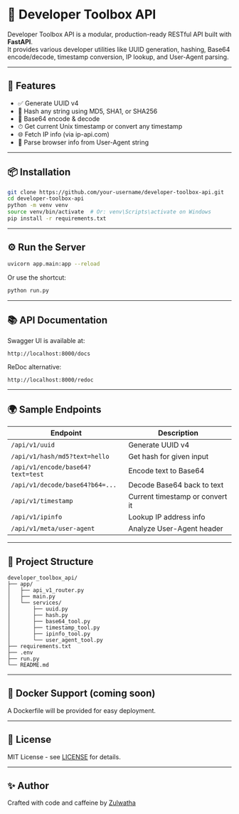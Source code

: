 # 🧰 Developer Toolbox API

Developer Toolbox API is a modular, production-ready RESTful API built with **FastAPI**.  
It provides various developer utilities like UUID generation, hashing, Base64 encode/decode, timestamp conversion, IP lookup, and User-Agent parsing.

---

## 🚀 Features

- ✅ Generate UUID v4
- 🔐 Hash any string using MD5, SHA1, or SHA256
- 🧬 Base64 encode & decode
- ⏱ Get current Unix timestamp or convert any timestamp
- 🌐 Fetch IP info (via ip-api.com)
- 🧠 Parse browser info from User-Agent string

---

## 📦 Installation

```bash
git clone https://github.com/your-username/developer-toolbox-api.git
cd developer-toolbox-api
python -m venv venv
source venv/bin/activate  # Or: venv\Scripts\activate on Windows
pip install -r requirements.txt
```

---

## ⚙️ Run the Server

```bash
uvicorn app.main:app --reload
```

Or use the shortcut:

```bash
python run.py
```

---

## 📚 API Documentation

Swagger UI is available at:

```
http://localhost:8000/docs
```

ReDoc alternative:

```
http://localhost:8000/redoc
```

---

## 🌍 Sample Endpoints

| Endpoint                 | Description                         |
|--------------------------|-------------------------------------|
| `/api/v1/uuid`           | Generate UUID v4                   |
| `/api/v1/hash/md5?text=hello` | Get hash for given input        |
| `/api/v1/encode/base64?text=test` | Encode text to Base64      |
| `/api/v1/decode/base64?b64=...`   | Decode Base64 back to text |
| `/api/v1/timestamp`      | Current timestamp or convert it    |
| `/api/v1/ipinfo`         | Lookup IP address info             |
| `/api/v1/meta/user-agent`| Analyze User-Agent header          |

---

## 📁 Project Structure

```
developer_toolbox_api/
├── app/
│   ├── api_v1_router.py
│   ├── main.py
│   └── services/
│       ├── uuid.py
│       ├── hash.py
│       ├── base64_tool.py
│       ├── timestamp_tool.py
│       ├── ipinfo_tool.py
│       └── user_agent_tool.py
├── requirements.txt
├── .env
├── run.py
└── README.md
```

---

## 🐋 Docker Support (coming soon)

A Dockerfile will be provided for easy deployment.

---

## 📄 License

MIT License - see [LICENSE](blob/master/LICENSE) for details.

---

## ✨ Author

Crafted with code and caffeine by [Zulwatha](https://github.com/zulwatha)